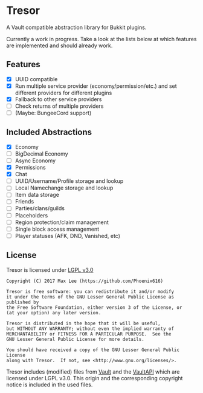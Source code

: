 # Tresor
A Vault compatible abstraction library for Bukkit plugins.

Currently a work in progress. Take a look at the lists below at which features are
implemented and should already work.

## Features
- [x] UUID compatible
- [x] Run multiple service provider (economy/permission/etc.)
      and set different providers for different plugins
- [x] Fallback to other service providers
- [ ] Check returns of multiple providers
- [ ] (Maybe: BungeeCord support)

## Included Abstractions
- [x] Economy
- [ ] BigDecimal Economy
- [ ] Async Economy
- [x] Permissions
- [x] Chat
- [ ] UUID/Username/Profile storage and lookup
- [ ] Local Namechange storage and lookup
- [ ] Item data storage
- [ ] Friends 
- [ ] Parties/clans/guilds
- [ ] Placeholders
- [ ] Region protection/claim management
- [ ] Single block access management
- [ ] Player statuses (AFK, DND, Vanished, etc)

## License
Tresor is licensed under [LGPL v3.0](https://github.com/Minebench/Tresor/blob/master/LICENSE)
```
Copyright (C) 2017 Max Lee (https://github.com/Phoenix616)

Tresor is free software: you can redistribute it and/or modify
it under the terms of the GNU Lesser General Public License as published by
the Free Software Foundation, either version 3 of the License, or
(at your option) any later version.

Tresor is distributed in the hope that it will be useful,
but WITHOUT ANY WARRANTY; without even the implied warranty of
MERCHANTABILITY or FITNESS FOR A PARTICULAR PURPOSE.  See the
GNU Lesser General Public License for more details.

You should have received a copy of the GNU Lesser General Public License
along with Tresor.  If not, see <http://www.gnu.org/licenses/>.
```
Tresor includes (modified) files from [Vault](https://github.com/MilkBowl/Vault)
and the [VaultAPI](https://github.com/MilkBowl/VaultAPI) which are licensed under
LGPL v3.0. This origin and the corresponding copyright notice is included in the
used files.
